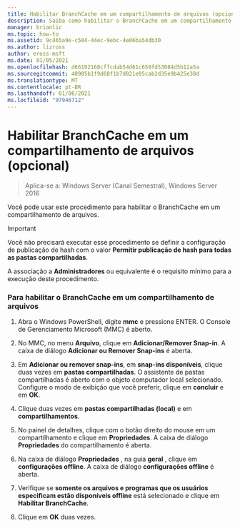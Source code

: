```yaml
---
title: Habilitar BranchCache em um compartilhamento de arquivos (opcional)
description: Saiba como habilitar o BranchCache em um compartilhamento de arquivos.
manager: brianlic
ms.topic: how-to
ms.assetid: 9c465a9e-c504-44ec-9ebc-4e06ba54db30
ms.author: lizross
author: eross-msft
ms.date: 01/05/2021
ms.openlocfilehash: d66192168cffcdab54d61c659fd53084d5b12a5a
ms.sourcegitcommit: 40905b1f9d68f1b7d821e05cab2d35e9b425e38d
ms.translationtype: MT
ms.contentlocale: pt-BR
ms.lasthandoff: 01/06/2021
ms.locfileid: "97946712"
---
```

# <a name="enable-branchcache-on-a-file-share-optional"></a>Habilitar BranchCache em um compartilhamento de arquivos (opcional)

>Aplica-se a: Windows Server (Canal Semestral), Windows Server 2016

Você pode usar este procedimento para habilitar o BranchCache em um compartilhamento de arquivos.

> [!IMPORTANT]
> Você não precisará executar esse procedimento se definir a configuração de publicação de hash com o valor **Permitir publicação de hash para todas as pastas compartilhadas**.

A associação a **Administradores** ou equivalente é o requisito mínimo para a execução deste procedimento.

### <a name="to-enable-branchcache-on-a-file-share"></a>Para habilitar o BranchCache em um compartilhamento de arquivos

1.  Abra o Windows PowerShell, digite **mmc** e pressione ENTER. O Console de Gerenciamento Microsoft (MMC) é aberto.

2.  No MMC, no menu **Arquivo**, clique em **Adicionar/Remover Snap-in**. A caixa de diálogo **Adicionar ou Remover Snap-ins** é aberta.

3.  Em **Adicionar ou remover snap-ins**, em **snap-ins disponíveis**, clique duas vezes em **pastas compartilhadas**. O assistente de pastas compartilhadas é aberto com o objeto computador local selecionado. Configure o modo de exibição que você preferir, clique em **concluir** e em **OK**.

4.  Clique duas vezes em **pastas compartilhadas (local)** e em **compartilhamentos**.

5.  No painel de detalhes, clique com o botão direito do mouse em um compartilhamento e clique em **Propriedades**. A caixa de diálogo **Propriedades** do compartilhamento é aberta.

6.  Na caixa de diálogo **Propriedades** , na guia **geral** , clique em **configurações offline**. A caixa de diálogo **configurações offline** é aberta.

7.  Verifique se **somente os arquivos e programas que os usuários especificam estão disponíveis offline** está selecionado e clique em **Habilitar BranchCache**.

8.  Clique em **OK** duas vezes.


